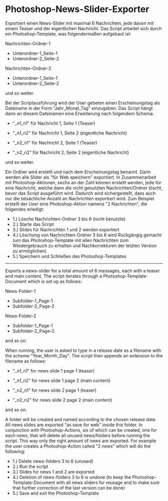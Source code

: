 # Photoshop-News-Slider-Exporter

Exportiert einen News-Slider mit maximal 6 Nachrichten, jede davon mit einem Teaser und der eigentlichen Nachricht.
Das Script arbeitet sich durch ein Photoshop-Template, was folgendermaßen aufgebaut ist:

Nachrichten-Ordner-1  
* Unterordner-1_Seite-1 
* Unterordner-2_Seite-2


Nachrichten-Ordner-2 
* Unterordner-1_Seite-1 
* Unterordner-2_Seite-2

und so weiter.

Bei der Scriptausführung wird der User gebeten einen Erscheinungstag als Dateiname in der Form "Jahr_Monat_Tag" einzugeben.
Das Script hängt dann an diesem Dateinamen eine Erweiterung nach folgendem Schema:

* "_n1_n1" für Nachricht 1, Seite 1 (Teaser)
* "_n1_n2" für Nachricht 1, Seite 2 (eigentliche Nachricht)

* "_n2_n1" für Nachricht 2, Seite 1 (Teaser)
* "_n2_n2" für Nachricht 2, Seite 2 (eigentliche Nachricht)

und so weiter.

Ein Ordner wird erstellt und nach dem Erscheinungstag benannt. Darin werden alle Slider als "für Web speichern" exportiert. In Zusammenarbeit mit Photoshop-Aktionen, sechs an der Zahl können erstellt werden,
jede für eine Nachricht, welche dann die nicht genutzten Nachrichten/Ordner löscht, bevor das Script ausgeführt wird. Dadurch wird sichergestellt, dass auch nur die tatsächliche Anzahl an Nachrichten exportiert wird. Zum Beispiel erstellt der User eine Photoshop-Aktion namens "2 Nachrichten", die folgendes erledigt:

* 1.) Lösche Nachrichten-Ordner 3 bis 6 (nicht benutzte)
* 2.) Starte das Script
* 3.) Slides für Nachrichten 1 und 2 werden exportiert
* 4.) Löschung von Nachrichten-Ordner 3 bis 6 wird Rückgängig gemacht (um das Photoshop-Template mit allen Nachrichten zum Wiedergebrauch zu erhalten und Nachkorrekturen der letzten Version zu ermöglichen)
* 5.) Speichern und Schließen des Photoshop-Templates

--------------------------------------------------------------------------------------------------------------------------------

Exports a news-slider for a total amount of 6 messages, each with a teaser and main content.
The script iterates through a Photoshop-Template-Document which is set up as follows:

News-Folder-1
* Subfolder-1_Page-1
* Subfolder-2_Page-2


News-Folder-2
* Subfolder-1_Page-1
* Subfolder-2_Page-2

and so on.

When running, the user is asked to type in a release date as a filename with the scheme "Year_Month_Day".
The script then appends an extension to the filename as follows:

* "_n1_n1" for news slide 1 page 1 (teaser)
* "_n1_n2" for news slide 1 page 2 (main content)

* "_n2_n1" for news slide 2 page 1 (teaser)
* "_n2_n2" for news slide 2 page 2 (main content)

and so on.

A folder will be created and named according to the chosen release date. All news slides are exported "as save for web" inside this folder. In conjunction with Photoshop-Actions, six of which can be created, one for each news, that will delete all unused news/folders before running the script. This way only the right amount of news are exported. For example the user creates a Photoshop-Action called "2 news" which will do the following:

* 1.) Delete news-folders 3 to 6 (unused)
* 2.) Run the script
* 3.) Slides for news 1 and 2 are exported
* 4.) Deletion of news-folders 3 to 6 is undone (to keep the Photoshop-Template-Document with all news sliders for reusage and to make sure that further correction of the last version can be done)
* 5.) Save and exit the Photoshop-Template


